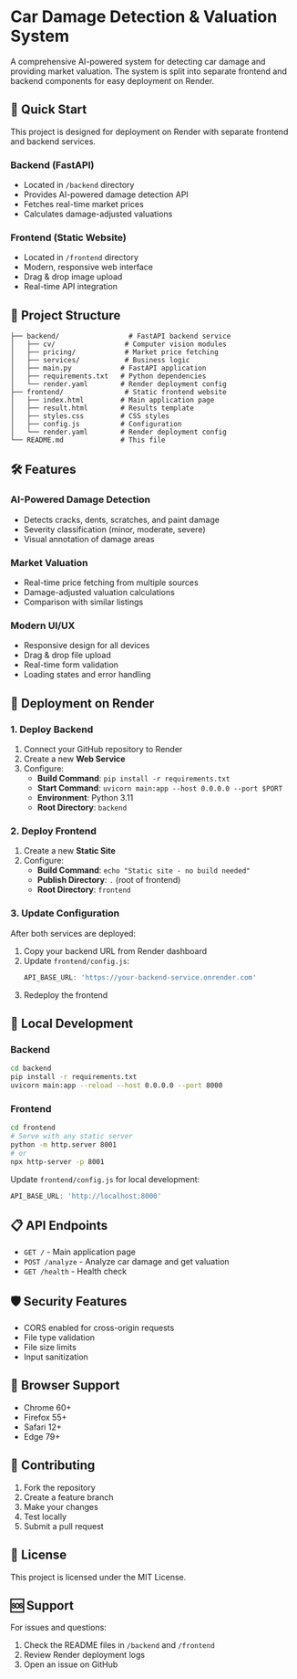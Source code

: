 # Car Damage Detection & Valuation System

A comprehensive AI-powered system for detecting car damage and providing market valuation. The system is split into separate frontend and backend components for easy deployment on Render.

## 🚀 Quick Start

This project is designed for deployment on Render with separate frontend and backend services.

### Backend (FastAPI)
- Located in `/backend` directory
- Provides AI-powered damage detection API
- Fetches real-time market prices
- Calculates damage-adjusted valuations

### Frontend (Static Website)
- Located in `/frontend` directory
- Modern, responsive web interface
- Drag & drop image upload
- Real-time API integration

## 📁 Project Structure

```
├── backend/                 # FastAPI backend service
│   ├── cv/                 # Computer vision modules
│   ├── pricing/            # Market price fetching
│   ├── services/           # Business logic
│   ├── main.py            # FastAPI application
│   ├── requirements.txt   # Python dependencies
│   └── render.yaml        # Render deployment config
├── frontend/               # Static frontend website
│   ├── index.html         # Main application page
│   ├── result.html        # Results template
│   ├── styles.css         # CSS styles
│   ├── config.js          # Configuration
│   └── render.yaml        # Render deployment config
└── README.md              # This file
```

## 🛠️ Features

### AI-Powered Damage Detection
- Detects cracks, dents, scratches, and paint damage
- Severity classification (minor, moderate, severe)
- Visual annotation of damage areas

### Market Valuation
- Real-time price fetching from multiple sources
- Damage-adjusted valuation calculations
- Comparison with similar listings

### Modern UI/UX
- Responsive design for all devices
- Drag & drop file upload
- Real-time form validation
- Loading states and error handling

## 🚀 Deployment on Render

### 1. Deploy Backend

1. Connect your GitHub repository to Render
2. Create a new **Web Service**
3. Configure:
   - **Build Command**: `pip install -r requirements.txt`
   - **Start Command**: `uvicorn main:app --host 0.0.0.0 --port $PORT`
   - **Environment**: Python 3.11
   - **Root Directory**: `backend`

### 2. Deploy Frontend

1. Create a new **Static Site**
2. Configure:
   - **Build Command**: `echo "Static site - no build needed"`
   - **Publish Directory**: `.` (root of frontend)
   - **Root Directory**: `frontend`

### 3. Update Configuration

After both services are deployed:

1. Copy your backend URL from Render dashboard
2. Update `frontend/config.js`:
   ```javascript
   API_BASE_URL: 'https://your-backend-service.onrender.com'
   ```
3. Redeploy the frontend

## 🔧 Local Development

### Backend
```bash
cd backend
pip install -r requirements.txt
uvicorn main:app --reload --host 0.0.0.0 --port 8000
```

### Frontend
```bash
cd frontend
# Serve with any static server
python -m http.server 8001
# or
npx http-server -p 8001
```

Update `frontend/config.js` for local development:
```javascript
API_BASE_URL: 'http://localhost:8000'
```

## 📋 API Endpoints

- `GET /` - Main application page
- `POST /analyze` - Analyze car damage and get valuation
- `GET /health` - Health check

## 🛡️ Security Features

- CORS enabled for cross-origin requests
- File type validation
- File size limits
- Input sanitization

## 📱 Browser Support

- Chrome 60+
- Firefox 55+
- Safari 12+
- Edge 79+

## 🤝 Contributing

1. Fork the repository
2. Create a feature branch
3. Make your changes
4. Test locally
5. Submit a pull request

## 📄 License

This project is licensed under the MIT License.

## 🆘 Support

For issues and questions:
1. Check the README files in `/backend` and `/frontend`
2. Review Render deployment logs
3. Open an issue on GitHub